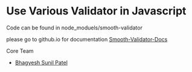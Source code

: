# Use Various Validator in Javascript

Code can be found in node_moduels/smooth-validator

please go to github.io for documentation
[Smooth-Validator-Docs]

Core Team

* [Bhagyesh Sunil Patel]

[//]: # (These are reference links used in the body of this note)

   [Bhagyesh Sunil Patel]: <https://www.linkedin.com/in/uzrnem/>
   [Smooth-Validator-Docs]: <https://uzrnem.github.io/smooth-validator/>